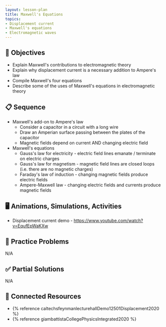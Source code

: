 ```yaml
---
layout: lesson-plan
title: Maxwell's Equations
topics:
- Displacement current
- Maxwell's equations
- Electromagnetic waves
---
```


## 🎯 Objectives

* Explain Maxwell's contributions to electromagnetic theory
* Explain why displacement current is a necessary addition to Ampere's law
* Compile Maxwell's four equations
* Describe some of the uses of Maxwell's equations in electromagnetic theory

## 📋 Sequence

* Maxwell's add-on to Ampere's law
  * Consider a capacitor in a circuit with a long wire
  * Draw an Amperian surface passing between the plates of the capacitor
  * Magnetic fields depend on current AND changing electric field
* Maxwell's equations
  * Gauss's law for electricity - electric field lines emanate / terminate on electric charges
  * Gauss's law for magnetism - magnetic field lines are closed loops (i.e. there are no magnetic charges)
  * Faraday's law of induction - changing magnetic fields produce electric fields
  * Ampere-Maxwell law - changing electric fields and currents produce magnetic fields

## 🖥️ Animations, Simulations, Activities

* Displacement current demo - <https://www.youtube.com/watch?v=EqufEpWaKXw>

## 📝 Practice Problems

N/A

## ✅ Partial Solutions

N/A

## 📘 Connected Resources

* {% reference caltechsfeynmanlecturehallDemo12501Displacement2020 %}
* {% reference giambattistaCollegePhysicsIntegrated2020 %}
